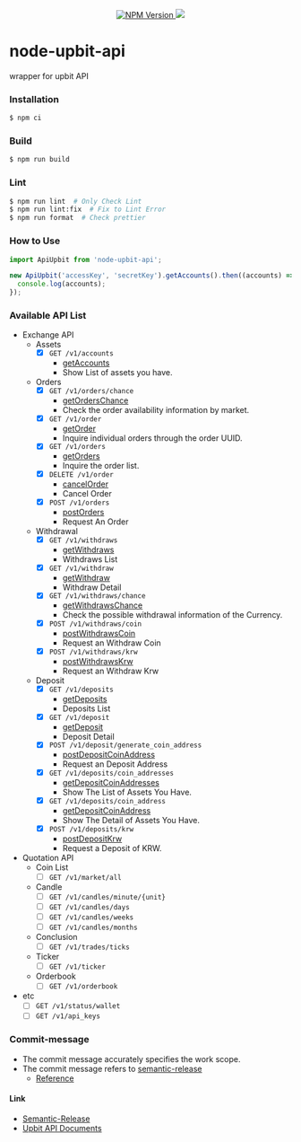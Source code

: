<p align="center">
    <a href="https://www.npmjs.com/package/node-upbit-api">
        <img src="https://img.shields.io/npm/v/node-upbit-api.svg?style=flat-square&colorB=51C838" alt="NPM Version" />
    </a>
    <a href="https://github.com/semantic-release/semantic-release">
        <img src="https://img.shields.io/badge/%20%20%F0%9F%93%A6%F0%9F%9A%80-semantic--release-e10079.svg" />
    </a>
</p>

# node-upbit-api
wrapper for upbit API

### Installation
  ```sh
  $ npm ci
  ```

### Build
  ```sh
  $ npm run build
  ```

### Lint
  ```sh
  $ npm run lint  # Only Check Lint
  $ npm run lint:fix  # Fix to Lint Error
  $ npm run format  # Check prettier
  ```

### How to Use
  ```typescript
  import ApiUpbit from 'node-upbit-api';

  new ApiUpbit('accessKey', 'secretKey').getAccounts().then((accounts) => {
    console.log(accounts);
  });
  ```

### Available API List
  - Exchange API
    - Assets
      - [x] `GET /v1/accounts`
        - [getAccounts](/docs/exchange-api/assets/get-accounts.md)
        - Show List of assets you have.
    - Orders
      - [x] `GET /v1/orders/chance`
        - [getOrdersChance](/docs/exchange-api/orders/get-orders-chance.md)
        - Check the order availability information by market.
      - [x] `GET /v1/order`
        - [getOrder](/docs/exchange-api/orders/get-order.md)
        - Inquire individual orders through the order UUID.
      - [x] `GET /v1/orders`
        - [getOrders](/docs/exchange-api/orders/get-orders.md)
        - Inquire the order list.
      - [x] `DELETE /v1/order`
        - [cancelOrder](/docs/exchange-api/orders/cancel-order.md)
        - Cancel Order
      - [x] `POST /v1/orders`
        - [postOrders](/docs/exchange-api/orders/post-orders.md)
        - Request An Order
    - Withdrawal
      - [x] `GET /v1/withdraws`
        - [getWithdraws](/docs/exchange-api/withdraw/get-withdraws.md)
        - Withdraws List
      - [x] `GET /v1/withdraw`
        - [getWithdraw](/docs/exchange-api/withdraw/get-withdraw.md)
        - Withdraw Detail
      - [x] `GET /v1/withdraws/chance`
        - [getWithdrawsChance](/docs/exchange-api/withdraw/get-withdraws-chance.md)
        - Check the possible withdrawal information of the Currency.
      - [x] `POST /v1/withdraws/coin`
        - [postWithdrawsCoin](/docs/exchange-api/withdraw/post-withdraws-coin.md)
        - Request an Withdraw Coin
      - [x] `POST /v1/withdraws/krw`
        - [postWithdrawsKrw](/docs/exchange-api/withdraw/post-withdraws-krw.md)
        - Request an Withdraw Krw
    - Deposit
      - [x] `GET /v1/deposits`
        - [getDeposits](/docs/exchange-api/deposit/get-deposits.md)
        - Deposits List
      - [x] `GET /v1/deposit`
        - [getDeposit](/docs/exchange-api/deposit/get-deposit.md)
        - Deposit Detail
      - [x] `POST /v1/deposit/generate_coin_address`
        - [postDepositCoinAddress](/docs/exchange-api/deposit/post-deposit-coin-address.md)
        - Request an Deposit Address
      - [x] `GET /v1/deposits/coin_addresses`
        - [getDepositCoinAddresses](/docs/exchange-api/deposit/get-deposit-coin-addresses.md)
        - Show The List of Assets You Have.
      - [x] `GET /v1/deposits/coin_address`
        - [getDepositCoinAddress](/docs/exchange-api/deposit/get-deposit-coin-address.md)
        - Show The Detail of Assets You Have.
      - [x] `POST /v1/deposits/krw`
        - [postDepositKrw](/docs/exchange-api/deposit/post-deposit-krw.md)
        - Request a Deposit of KRW.
  - Quotation API
    - Coin List
      - [ ] `GET /v1/market/all`
    - Candle
      - [ ] `GET /v1/candles/minute/{unit}`
      - [ ] `GET /v1/candles/days`
      - [ ] `GET /v1/candles/weeks`
      - [ ] `GET /v1/candles/months`
    - Conclusion
      - [ ] `GET /v1/trades/ticks`
    - Ticker
      - [ ] `GET /v1/ticker`
    - Orderbook
      - [ ] `GET /v1/orderbook`
  - etc
    - [ ] `GET /v1/status/wallet`
    - [ ] `GET /v1/api_keys`

### Commit-message
  - The commit message accurately specifies the work scope.
  - The commit message refers to [semantic-release](https://github.com/semantic-release/semantic-release#how-does-it-work)
    - [Reference](https://www.conventionalcommits.org/)

#### Link
  - [Semantic-Release](https://github.com/semantic-release/semantic-release)
  - [Upbit API Documents](https://docs.upbit.com/)
